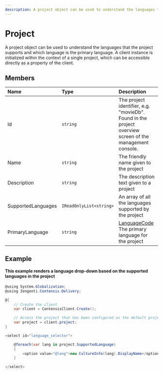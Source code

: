 ```yaml
---
description: A project object can be used to understand the languages that the project supports and which language is the primary language. 
---
```

# Project

A project object can be used to understand the languages that the project supports and which language is the primary language. A client instance is initialized within the context of a single project, which can be accessible directly as a property of the client.

## Members

| Name | Type | Description |
| :--- | :--- | :---------- |
| Id | `string` | The project identifier, e.g. "movieDb". Found in the project overview screen of the management console. |
| Name | `string` | The friendly name given to the project |
| Description | `string` | The description text given to a project |
| SupportedLanguages | `IReadOnlyList<string>` | An array of all the languages supported by the project |
| PrimaryLanguage | `string` | [LanguageCode](/key-concepts/localization.md) The primary language for the project |


## Example

#### This example renders a language drop-down based on the supported languages in the project

```cs
@using System.Globalization;
@using Zengenti.Contensis.Delivery;

@{
    // Create the client
    var client = ContensisClient.Create();

    // Access the project that has been configured as the default project
    var project = client.project;
}

<select id="language_selector">

    @foreach(var lang in project.SupportedLanguage)
    {
        <option value="@lang">new CultureInfo(lang).DisplayName</option>
    }

</select>

```
